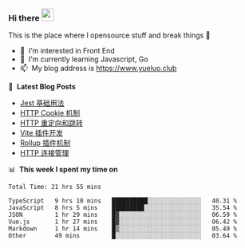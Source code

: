 ### Hi there <a href="https://www.yueluo.club/"><img src="https://media.giphy.com/media/hvRJCLFzcasrR4ia7z/giphy.gif" width="25px"></a>
This is the place where I opensource stuff and break things :rofl:

- 👀 &nbsp;I’m interested in Front End
- 🌱 &nbsp;I’m currently learning Javascript, Go
- 📫 &nbsp;My blog address is https://www.yueluo.club

📕 &nbsp;**Latest Blog Posts**

<!-- BLOG-POST-LIST:START -->
- [Jest 基础用法](https://www.yueluo.club/detail?articleId=6275b1f565e52c4388407b8e)
- [HTTP Cookie 机制](https://www.yueluo.club/detail?articleId=62727f6365e52c4388406c73)
- [HTTP 重定向和跳转](https://www.yueluo.club/detail?articleId=626f677365e52c4388405e25)
- [Vite 插件开发](https://www.yueluo.club/detail?articleId=626e8ffc65e52c4388405a30)
- [Rollup 插件机制](https://www.yueluo.club/detail?articleId=626b187965e52c4388404749)
- [HTTP 连接管理](https://www.yueluo.club/detail?articleId=626a944065e52c438840436f)
<!-- BLOG-POST-LIST:END -->

📊 &nbsp;**This week I spent my time on**

<!--START_SECTION:waka-->

```text
Total Time: 21 hrs 55 mins

TypeScript   9 hrs 10 mins   ██████████░░░░░░░░░░░░░░░   40.31 %
JavaScript   8 hrs 5 mins    █████████░░░░░░░░░░░░░░░░   35.54 %
JSON         1 hr 29 mins    █▓░░░░░░░░░░░░░░░░░░░░░░░   06.59 %
Vue.js       1 hr 27 mins    █▓░░░░░░░░░░░░░░░░░░░░░░░   06.42 %
Markdown     1 hr 14 mins    █▒░░░░░░░░░░░░░░░░░░░░░░░   05.49 %
Other        49 mins         █░░░░░░░░░░░░░░░░░░░░░░░░   03.64 %
```

<!--END_SECTION:waka-->